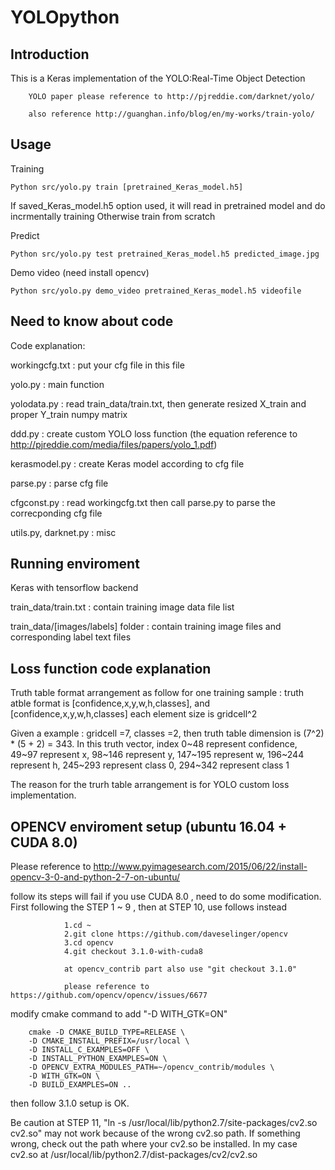 # YOLOpython

Introduction
---------------------------------------------------------------------------------------------------

This is a Keras implementation of the YOLO:Real-Time Object Detection

        YOLO paper please reference to http://pjreddie.com/darknet/yolo/

        also reference http://guanghan.info/blog/en/my-works/train-yolo/

Usage
---------------------------------------------------------------------------------------

Training

    Python src/yolo.py train [pretrained_Keras_model.h5]
    
If saved_Keras_model.h5 option used, it will read in pretrained model and do incrmentally training
Otherwise train from scratch


Predict

    Python src/yolo.py test pretrained_Keras_model.h5 predicted_image.jpg


Demo video (need install opencv)

    Python src/yolo.py demo_video pretrained_Keras_model.h5 videofile


Need to know about code
---------------------------------------------------------------------------------------------

Code explanation:

workingcfg.txt : put your cfg file in this file

yolo.py : main function

yolodata.py : read train_data/train.txt, then generate resized X_train and proper Y_train numpy matrix

ddd.py : create custom YOLO loss function (the equation reference to http://pjreddie.com/media/files/papers/yolo_1.pdf)

kerasmodel.py : create Keras model according to cfg file

parse.py : parse cfg file

cfgconst.py : read workingcfg.txt then call parse.py to parse the correcponding cfg file

utils.py, darknet.py : misc


Running enviroment 
--------------------------------------------------------------------------------------------

Keras with tensorflow backend

train_data/train.txt : contain training image data file list 

train_data/[images/labels] folder : contain training image files and corresponding label text files


Loss function code explanation
--------------------------------------------------------------------------------------

Truth table format arrangement as follow
  for one training sample : truth atble format is [confidence,x,y,w,h,classes], and [confidence,x,y,w,h,classes] each element 
  size is gridcell^2 
  
  Given a example : gridcell =7, classes =2, then truth table dimension is (7^2) * (5 + 2) = 343.
  In this truth vector, index 0~48 represent confidence, 49~97 represent x, 98~146 represent y, 
  147~195 represent w, 196~244 represent h, 245~293 represent class 0, 294~342 represent class 1
  
  
  The reason for the trurh table arrangement is for YOLO custom loss implementation.
  
  
OPENCV enviroment setup (ubuntu 16.04 + CUDA 8.0)
--------------------------------------------------------------------------------------------------

Please reference to http://www.pyimagesearch.com/2015/06/22/install-opencv-3-0-and-python-2-7-on-ubuntu/

follow its steps will fail if you use CUDA 8.0 , need to do some modification.
First following the STEP 1 ~ 9 , then at STEP 10, use follows instead 
                
                1.cd ~
                2.git clone https://github.com/daveselinger/opencv
                3.cd opencv
                4.git checkout 3.1.0-with-cuda8
                
                at opencv_contrib part also use "git checkout 3.1.0"
                
                please reference to https://github.com/opencv/opencv/issues/6677
                
modify cmake command to add "-D WITH_GTK=ON"

		cmake -D CMAKE_BUILD_TYPE=RELEASE \
		-D CMAKE_INSTALL_PREFIX=/usr/local \
		-D INSTALL_C_EXAMPLES=OFF \
		-D INSTALL_PYTHON_EXAMPLES=ON \
		-D OPENCV_EXTRA_MODULES_PATH=~/opencv_contrib/modules \
		-D WITH_GTK=ON \
		-D BUILD_EXAMPLES=ON ..
                
then follow 3.1.0 setup is OK.


Be caution at STEP 11, "ln -s /usr/local/lib/python2.7/site-packages/cv2.so cv2.so" may not work
because of the wrong cv2.so path. If something wrong, check out the path where your cv2.so be installed. 
In my case cv2.so at /usr/local/lib/python2.7/dist-packages/cv2/cv2.so



